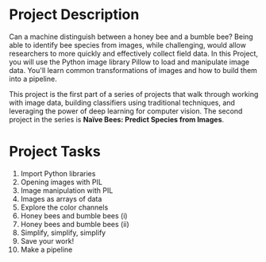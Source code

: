 # Project Description
Can a machine distinguish between a honey bee and a bumble bee? Being able to identify bee species from images, while challenging, 
would allow researchers to more quickly and effectively collect field data. In this Project, you will use the Python image library Pillow 
to load and manipulate image data. You'll learn common transformations of images and how to build them into a pipeline.

This project is the first part of a series of projects that walk through working with image data,
building classifiers using traditional techniques, and leveraging the power of deep learning for computer vision. 
The second project in the series is **Naïve Bees: Predict Species from Images**.

# Project Tasks
1. Import Python libraries
2. Opening images with PIL
3. Image manipulation with PIL
4. Images as arrays of data
5. Explore the color channels
6. Honey bees and bumble bees (i)
7. Honey bees and bumble bees (ii)
8. Simplify, simplify, simplify
9. Save your work!
10. Make a pipeline
